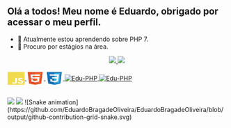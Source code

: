 ## Olá a todos! Meu nome é Eduardo, obrigado por acessar o meu perfil.

- 🌱 Atualmente estou aprendendo sobre PHP 7.
- 🤔 Procuro por estágios na área.

<div align="center">
  <a href="https://github.com/EduardoBragadeOliveira">
  <img height="180em" src="https://github-readme-stats.vercel.app/api?username=EduardoBragadeOliveira&show_icons=true&theme=dark&include_all_commits=true&count_private=true"/>
  <img height="180em" src="https://github-readme-stats.vercel.app/api/top-langs/?username=EduardoBragadeOliveira&layout=compact&langs_count=7&theme=dark"/>
</div>
  
 <div style="display: inline_block"><br>
  <img align="center" alt="Edu-Js" height="30" width="40" src="https://raw.githubusercontent.com/devicons/devicon/master/icons/javascript/javascript-plain.svg">
  <img align="center" alt="Edu-HTML" height="30" width="40" src="https://raw.githubusercontent.com/devicons/devicon/master/icons/html5/html5-original.svg">
  <img align="center" alt="Edu-CSS" height="30" width="40" src="https://raw.githubusercontent.com/devicons/devicon/master/icons/css3/css3-original.svg">
  <img align="center" alt="Edu-PHP" height="30" width="40" src="https://cdn.jsdelivr.net/gh/devicons/devicon/icons/php/php-original.svg">
  <img align="center" alt="Edu-PHP" height="30" width="40" src="https://cdn.jsdelivr.net/gh/devicons/devicon/icons/bootstrap/bootstrap-original.svg">
</div>

  ##
  
 <div> 
  <a href="https://www.instagram.com/eduardobragadeoliveira" target="_blank"><img src="https://img.shields.io/badge/-Instagram-%23E4405F?style=for-the-badge&logo=instagram&logoColor=white" target="_blank"></a>
  <a href = "mailto:eduardobragadeoliveira@gmail.com"><img src="https://img.shields.io/badge/-Gmail-%23333?style=for-the-badge&logo=gmail&logoColor=white" target="_blank"></a>
   ![Snake animation](https://github.com/EduardoBragadeOliveira/EduardoBragadeOliveira/blob/output/github-contribution-grid-snake.svg)
 </div>
